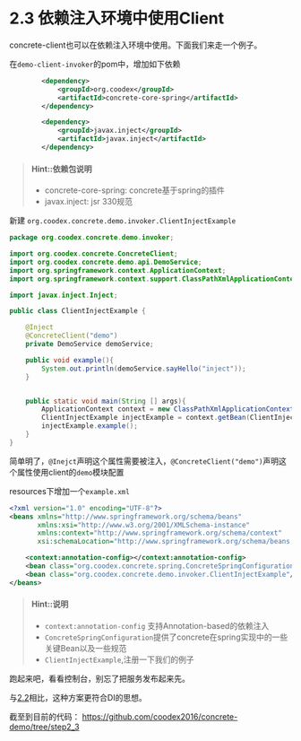 # 2.3 依赖注入环境中使用Client

concrete-client也可以在依赖注入环境中使用。下面我们来走一个例子。

在`demo-client-invoker`的pom中，增加如下依赖

```xml
        <dependency>
            <groupId>org.coodex</groupId>
            <artifactId>concrete-core-spring</artifactId>
        </dependency>

        <dependency>
            <groupId>javax.inject</groupId>
            <artifactId>javax.inject</artifactId>
        </dependency>
```

> #### Hint::依赖包说明
>
> - concrete-core-spring: concrete基于spring的插件
> - javax.inject: jsr 330规范


新建 `org.coodex.concrete.demo.invoker.ClientInjectExample`

```java
package org.coodex.concrete.demo.invoker;

import org.coodex.concrete.ConcreteClient;
import org.coodex.concrete.demo.api.DemoService;
import org.springframework.context.ApplicationContext;
import org.springframework.context.support.ClassPathXmlApplicationContext;

import javax.inject.Inject;

public class ClientInjectExample {

    @Inject
    @ConcreteClient("demo")
    private DemoService demoService;

    public void example(){
        System.out.println(demoService.sayHello("inject"));
    }


    public static void main(String [] args){
        ApplicationContext context = new ClassPathXmlApplicationContext("classpath:example.xml");
        ClientInjectExample injectExample = context.getBean(ClientInjectExample.class);
        injectExample.example();
    }
}
```

简单明了，`@Inejct`声明这个属性需要被注入，`@ConcreteClient("demo")`声明这个属性使用client的`demo`模块配置

resources下增加一个`example.xml`

```xml
<?xml version="1.0" encoding="UTF-8"?>
<beans xmlns="http://www.springframework.org/schema/beans"
       xmlns:xsi="http://www.w3.org/2001/XMLSchema-instance"
       xmlns:context="http://www.springframework.org/schema/context"
       xsi:schemaLocation="http://www.springframework.org/schema/beans http://www.springframework.org/schema/beans/spring-beans.xsd http://www.springframework.org/schema/context http://www.springframework.org/schema/context/spring-context.xsd">

    <context:annotation-config></context:annotation-config>
    <bean class="org.coodex.concrete.spring.ConcreteSpringConfiguration"/>
    <bean class="org.coodex.concrete.demo.invoker.ClientInjectExample"/>
</beans>
```

> #### Hint::说明
>
> - `context:annotation-config` 支持Annotation-based的依赖注入
> - `ConcreteSpringConfiguration`提供了concrete在spring实现中的一些关键Bean以及一些规范
> - `ClientInjectExample`,注册一下我们的例子

跑起来吧，看看控制台，别忘了把服务发布起来先。

与[2.2](step2_2.md)相比，这种方案更符合DI的思想。

截至到目前的代码： https://github.com/coodex2016/concrete-demo/tree/step2_3
